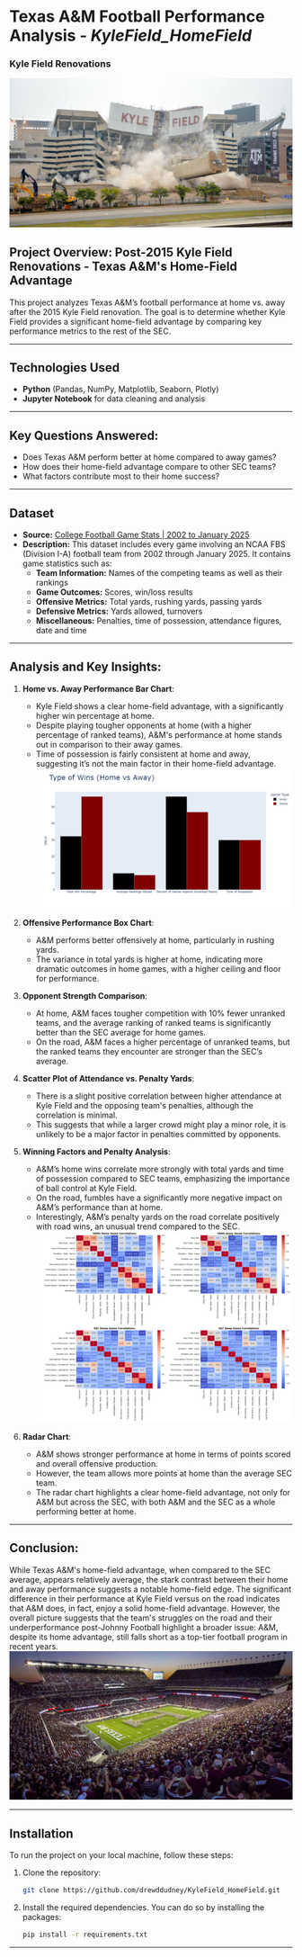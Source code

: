 # Texas A&M Football Performance Analysis - *KyleField_HomeField*
### Kyle Field Renovations
![Kyle Field Torn Down](Images/KyleFieldTornDown.jpg)
## Project Overview: Post-2015 Kyle Field Renovations - Texas A&M's Home-Field Advantage

This project analyzes Texas A&M’s football performance at home vs. away after the 2015 Kyle Field renovation. The goal is to determine whether Kyle Field provides a significant home-field advantage by comparing key performance metrics to the rest of the SEC.

---

## **Technologies Used**  
- **Python** (Pandas, NumPy, Matplotlib, Seaborn, Plotly)  
- **Jupyter Notebook** for data cleaning and analysis

---
## **Key Questions Answered:**  
- Does Texas A&M perform better at home compared to away games?  
- How does their home-field advantage compare to other SEC teams?  
- What factors contribute most to their home success?

--- 
## Dataset
- **Source:** [College Football Game Stats | 2002 to January 2025](https://www.kaggle.com/datasets/cviaxmiwnptr/college-football-team-stats-2002-to-january-2024)  
- **Description:** This dataset includes every game involving an NCAA FBS (Division I-A) football team from 2002 through January 2025. It contains game statistics such as:
  - **Team Information:** Names of the competing teams as well as their rankings
  - **Game Outcomes:** Scores, win/loss results  
  - **Offensive Metrics:** Total yards, rushing yards, passing yards  
  - **Defensive Metrics:** Yards allowed, turnovers  
  - **Miscellaneous:** Penalties, time of possession, attendance figures, date and time

---

## Analysis and Key Insights:

1. **Home vs. Away Performance Bar Chart**:
   - Kyle Field shows a clear home-field advantage, with a significantly higher win percentage at home.
   - Despite playing tougher opponents at home (with a higher percentage of ranked teams), A&M's performance at home stands out in comparison to their away games.
   - Time of possession is fairly consistent at home and away, suggesting it’s not the main factor in their home-field advantage.
![Wins Bar Chart](Images/Wins.png)

2. **Offensive Performance Box Chart**:
   - A&M performs better offensively at home, particularly in rushing yards.
   - The variance in total yards is higher at home, indicating more dramatic outcomes in home games, with a higher ceiling and floor for performance.
   
3. **Opponent Strength Comparison**:
   - At home, A&M faces tougher competition with 10% fewer unranked teams, and the average ranking of ranked teams is significantly better than the SEC average for home games.
   - On the road, A&M faces a higher percentage of unranked teams, but the ranked teams they encounter are stronger than the SEC’s average.

4. **Scatter Plot of Attendance vs. Penalty Yards**:
   - There is a slight positive correlation between higher attendance at Kyle Field and the opposing team's penalties, although the correlation is minimal.
   - This suggests that while a larger crowd might play a minor role, it is unlikely to be a major factor in penalties committed by opponents.

5. **Winning Factors and Penalty Analysis**:
   - A&M’s home wins correlate more strongly with total yards and time of possession compared to SEC teams, emphasizing the importance of ball control at Kyle Field.
   - On the road, fumbles have a significantly more negative impact on A&M’s performance than at home.
   - Interestingly, A&M’s penalty yards on the road correlate positively with road wins, an unusual trend compared to the SEC.
![HeatMap](Images/HeatMap.png)
6. **Radar Chart**:
   - A&M shows stronger performance at home in terms of points scored and overall offensive production.
   - However, the team allows more points at home than the average SEC team.
   - The radar chart highlights a clear home-field advantage, not only for A&M but across the SEC, with both A&M and the SEC as a whole performing better at home.

---

## Conclusion:
While Texas A&M's home-field advantage, when compared to the SEC average, appears relatively average, the stark contrast between their home and away performance suggests a notable home-field edge. The significant difference in their performance at Kyle Field versus on the road indicates that A&M does, in fact, enjoy a solid home-field advantage. However, the overall picture suggests that the team's struggles on the road and their underperformance post-Johnny Football highlight a broader issue: A&M, despite its home advantage, still falls short as a top-tier football program in recent years.
![Kyle Field Renovation](Images/KyleField.jpg)

--- 

## Installation

To run the project on your local machine, follow these steps:

1. Clone the repository:
    ```bash
    git clone https://github.com/drewddudney/KyleField_HomeField.git
    ```

2. Install the required dependencies. You can do so by installing the packages:
    ```bash
    pip install -r requirements.txt
    ```
---
